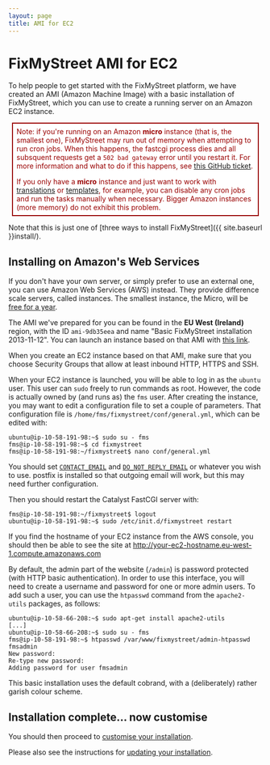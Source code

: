 ```yaml
---
layout: page
title: AMI for EC2
---
```


# FixMyStreet AMI for EC2

<p class="lead">
  To help people to get started with the FixMyStreet platform, we have
  created an AMI (Amazon Machine Image) with a basic installation of
  FixMyStreet, which you can use to create a running server on an Amazon
  EC2 instance.
</p>

<div style="border: solid 2px #900; padding: 0.5em; margin: 0.5em; color: #900; background-color: #fff">
  Note: if you're running on an Amazon <strong>micro</strong> instance 
  (that is, the smallest one), FixMyStreet may run out of memory when attempting to 
  run cron jobs. When this happens, the fastcgi process dies and all subsquent
  requests get a <code>502 bad gateway</code> error until you restart it. For more
  information and what to do if this happens, see
  <a href="https://github.com/mysociety/fixmystreet/issues/640">this GitHub ticket</a>. 
  <p style="margin-bottom:0">
    If you only have a <strong>micro</strong> instance and just want to work with
    <a href="{{ site.baseurl }}customising/language/">translations</a> or 
    <a href="{{ site.baseurl }}customising/templates/">templates</a>,
    for example, you can disable any cron jobs and run the tasks manually when necessary.
    Bigger Amazon instances (more memory) do not exhibit this problem.
  </p>
</div>

Note that this is just one of [three ways to install FixMyStreet]({{ site.baseurl }}install/).

## Installing on Amazon's Web Services

If you don't have your own server, or simply prefer to use an external one, you
can use Amazon Web Services (AWS) instead. They provide difference scale
servers, called instances. The smallest instance, the Micro, will be [free
for a year](http://aws.amazon.com/free/).

The AMI we've prepared for you can be found in the **EU West (Ireland)**
region, with the ID `ami-9db35eea` and name "Basic FixMyStreet installation
2013-11-12". You can launch an instance based on that AMI with 
[this link](https://console.aws.amazon.com/ec2/home?region=eu-west-1#launchAmi=ami-9db35eea).

When you create an EC2 instance based on that AMI, make sure that you
choose Security Groups that allow at least inbound HTTP, HTTPS and
SSH.

When your EC2 instance is launched, you will be able to log in as the
`ubuntu` user.  This user can `sudo` freely to run commands as root.
However, the code is actually owned by (and runs as) the `fms` user.
After creating the instance, you may want to edit a configuration
file to set a couple of parameters.  That configuration file is
`/home/fms/fixmystreet/conf/general.yml`, which can be edited with:

    ubuntu@ip-10-58-191-98:~$ sudo su - fms
    fms@ip-10-58-191-98:~$ cd fixmystreet
    fms@ip-10-58-191-98:~/fixmystreet$ nano conf/general.yml

You should set 
<code><a href="{{ site.baseurl }}customising/config/#contact_email">CONTACT_EMAIL</a></code>
and
<code><a href="{{ site.baseurl }}customising/config/#do_not_reply_email">DO_NOT_REPLY_EMAIL</a></code>
or whatever you wish to use. postfix is installed so that outgoing email will
work, but this may need further configuration.

Then you should restart the Catalyst FastCGI server with:

    fms@ip-10-58-191-98:~/fixmystreet$ logout
    ubuntu@ip-10-58-191-98:~$ sudo /etc/init.d/fixmystreet restart

If you find the hostname of your EC2 instance from the AWS console,
you should then be able to see the site at http://your-ec2-hostname.eu-west-1.compute.amazonaws.com

By default, the admin part of the website (`/admin`) is password
protected (with HTTP basic authentication).  In order to use this
interface, you will need to create a username and password for one or
more admin users.  To add such a user, you can use the `htpasswd`
command from the `apache2-utils` packages, as follows:

    ubuntu@ip-10-58-66-208:~$ sudo apt-get install apache2-utils
    [...]
    ubuntu@ip-10-58-66-208:~$ sudo su - fms
    fms@ip-10-58-191-98:~$ htpasswd /var/www/fixmystreet/admin-htpasswd fmsadmin
    New password:
    Re-type new password:
    Adding password for user fmsadmin

This basic installation uses the default cobrand, with a
(deliberately) rather garish colour scheme.  

## Installation complete... now customise

You should then proceed
to [customise your installation](/customising/).

Please also see the instructions for [updating your installation](/updating/ami/).
